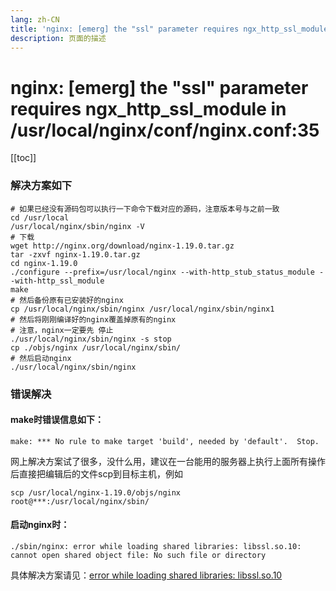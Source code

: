 ```yaml
---
lang: zh-CN  
title: 'nginx: [emerg] the "ssl" parameter requires ngx_http_ssl_module'  
description: 页面的描述
---
```


# nginx: [emerg] the "ssl" parameter requires ngx_http_ssl_module in /usr/local/nginx/conf/nginx.conf:35

[[toc]]

### 解决方案如下

```shell
# 如果已经没有源码包可以执行一下命令下载对应的源码，注意版本号与之前一致
cd /usr/local
/usr/local/nginx/sbin/nginx -V
# 下载
wget http://nginx.org/download/nginx-1.19.0.tar.gz
tar -zxvf nginx-1.19.0.tar.gz
cd nginx-1.19.0
./configure --prefix=/usr/local/nginx --with-http_stub_status_module --with-http_ssl_module
make
# 然后备份原有已安装好的nginx
cp /usr/local/nginx/sbin/nginx /usr/local/nginx/sbin/nginx1
# 然后将刚刚编译好的nginx覆盖掉原有的nginx
# 注意，nginx一定要先 停止
./usr/local/nginx/sbin/nginx -s stop
cp ./objs/nginx /usr/local/nginx/sbin/
# 然后启动nginx
./usr/local/nginx/sbin/nginx
```

### 错误解决

#### make时错误信息如下：

```shell
make: *** No rule to make target 'build', needed by 'default'.  Stop.
```

网上解决方案试了很多，没什么用，建议在一台能用的服务器上执行上面所有操作后直接把编辑后的文件scp到目标主机，例如

```shell
scp /usr/local/nginx-1.19.0/objs/nginx  root@***:/usr/local/nginx/sbin/
```

#### 启动nginx时：

```shell
./sbin/nginx: error while loading shared libraries: libssl.so.10: cannot open shared object file: No such file or directory
```

具体解决方案请见：[error while loading shared libraries: libssl.so.10](error_libsslso.md)

<Comment></Comment>
